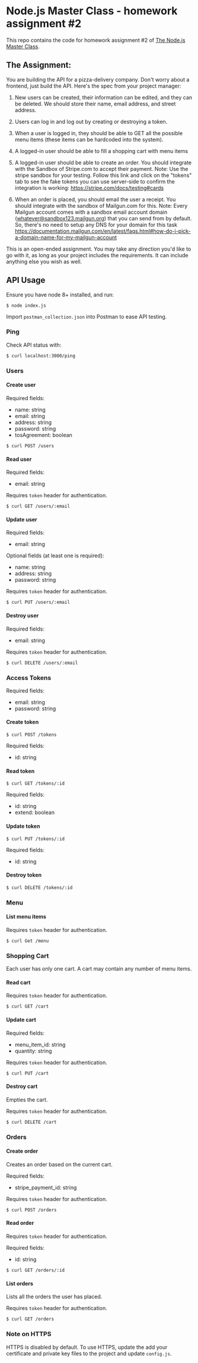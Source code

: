# Node.js Master Class - homework assignment #2

This repo contains the code for homework assignment #2 of [The Node.js Master Class](https://pirple.thinkific.com/courses/the-nodejs-master-class).

## The Assignment:

You are building the API for a pizza-delivery company. Don't worry about a frontend, just build the API. Here's the spec from your project manager: 

1. New users can be created, their information can be edited, and they can be deleted. We should store their name, email address, and street address.

2. Users can log in and log out by creating or destroying a token.

3. When a user is logged in, they should be able to GET all the possible menu items (these items can be hardcoded into the system). 

4. A logged-in user should be able to fill a shopping cart with menu items

5. A logged-in user should be able to create an order. You should integrate with the Sandbox of Stripe.com to accept their payment. Note: Use the stripe sandbox for your testing. Follow this link and click on the "tokens" tab to see the fake tokens you can use server-side to confirm the integration is working: https://stripe.com/docs/testing#cards

6. When an order is placed, you should email the user a receipt. You should integrate with the sandbox of Mailgun.com for this. Note: Every Mailgun account comes with a sandbox email account domain (whatever@sandbox123.mailgun.org) that you can send from by default. So, there's no need to setup any DNS for your domain for this task https://documentation.mailgun.com/en/latest/faqs.html#how-do-i-pick-a-domain-name-for-my-mailgun-account

This is an open-ended assignment. You may take any direction you'd like to go with it, as long as your project includes the requirements. It can include anything else you wish as well. 


## API Usage

Ensure you have node 8+ installed, and run: 

```
$ node index.js
```

Import `postman_collection.json` into Postman to ease API testing.

### Ping
Check API status with:

```
$ curl localhost:3000/ping
```


### Users

#### Create user
Required fields: 
- name: string
- email: string
- address: string
- password: string
- tosAgreement: boolean

```
$ curl POST /users
```

#### Read user 
Required fields: 
- email: string

Requires `token` header for authentication. 

```
$ curl GET /users/:email
```

#### Update user
Required fields: 
- email: string

Optional fields (at least one is required):
- name: string
- address: string
- password: string

Requires `token` header for authentication.

```
$ curl PUT /users/:email
```

#### Destroy user
Required fields: 
- email: string

Requires `token` header for authentication.

```
$ curl DELETE /users/:email
```


### Access Tokens

Required fields: 
- email: string
- password: string

#### Create token
```
$ curl POST /tokens
```

Required fields: 
- id: string

#### Read token 
```
$ curl GET /tokens/:id
```

Required fields: 
- id: string
- extend: boolean

#### Update token
```
$ curl PUT /tokens/:id
```

Required fields: 
- id: string

#### Destroy token
```
$ curl DELETE /tokens/:id
```


### Menu

#### List menu items

Requires `token` header for authentication.

```
$ curl Get /menu
```


### Shopping Cart
Each user has only one cart. A cart may contain any number of menu items.

#### Read cart 

Requires `token` header for authentication.

```
$ curl GET /cart
```

#### Update cart

Required fields: 
- menu_item_id: string
- quantity: string

Requires `token` header for authentication.

```
$ curl PUT /cart
```

#### Destroy cart

Empties the cart.

Requires `token` header for authentication.

```
$ curl DELETE /cart
```


### Orders

#### Create order
Creates an order based on the current cart.

Required fields: 
- stripe_payment_id: string

Requires `token` header for authentication.

```
$ curl POST /orders
```

#### Read order 

Requires `token` header for authentication.

Required fields: 
- id: string

```
$ curl GET /orders/:id
```

#### List orders 

Lists all the orders the user has placed.

Requires `token` header for authentication.

```
$ curl GET /orders
```


### Note on HTTPS

HTTPS is disabled by default.
To use HTTPS, update the add your certificate and private key files to the project and update `config.js`.


